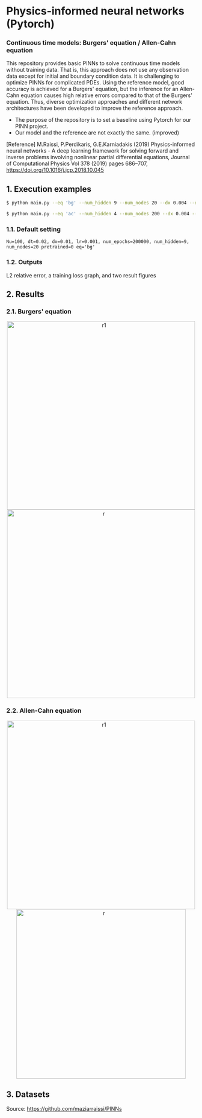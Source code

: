 # Physics-informed neural networks (Pytorch)
### Continuous time models: Burgers' equation / Allen-Cahn equation
This repository provides basic PINNs to solve continuous time models without training data. That is, this approach does not use any observation data except for initial and boundary condition data. It is challenging to optimize PINNs for complicated PDEs. Using the reference model, good accuracy is achieved for a Burgers' equation, but the inference for an Allen-Cahn equation causes high relative errors compared to that of the Burgers' equation. Thus, diverse optimization approaches and different network architectures have been developed to improve the reference approach.

* The purpose of the repository is to set a baseline using Pytorch for our PINN project.
* Our model and the reference are not exactly the same. (improved)

[Reference] M.Raissi, P.Perdikaris, G.E.Karniadakis (2019) Physics-informed neural networks - A deep learning framework for solving forward and inverse problems involving nonlinear partial differential equations, Journal of Computational Physics Vol 378 (2019) pages 686–707, https://doi.org/10.1016/j.jcp.2018.10.045

## 1. Execution examples
```bash
$ python main.py --eq 'bg' --num_hidden 9 --num_nodes 20 --dx 0.004 --dt 0.002                                 
```
```bash
$ python main.py --eq 'ac' --num_hidden 4 --num_nodes 200 --dx 0.004 --dt 0.002                                    
```
### 1.1. Default setting
```
Nu=100, dt=0.02, dx=0.01, lr=0.001, num_epochs=200000, num_hidden=9, num_nodes=20 pretrained=0 eq='bg'
```
### 1.2. Outputs
L2 relative error, a training loss graph, and two result figures

## 2. Results
### 2.1. Burgers' equation
<p align="center">
<img width="500" alt="r1" src="https://user-images.githubusercontent.com/52735725/172101128-a5aedd20-a871-42ef-b748-9cae98fc1ab0.png">
<img width="500" alt="r" src="https://user-images.githubusercontent.com/52735725/164943040-a356729e-795e-42ed-b37a-9abf6fa8bb46.png">
</p>

### 2.2. Allen-Cahn equation
<p align="center">
<img width="500" alt="r1" src="https://user-images.githubusercontent.com/52735725/172065924-8d884678-ced7-4b35-9787-3f934b27870f.png">
<img width="450" alt="r" src="https://user-images.githubusercontent.com/52735725/172100820-ea2d8fa9-a05b-4dfe-87fc-03bde14a47d2.png">
</p>

## 3. Datasets
Source: https://github.com/maziarraissi/PINNs

